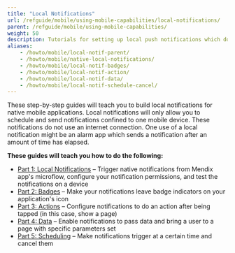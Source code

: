 ```yaml
---
title: "Local Notifications"
url: /refguide/mobile/using-mobile-capabilities/local-notifications/
parent: /refguide/mobile/using-mobile-capabilities/
weight: 50
description: Tutorials for setting up local push notifications which do not use an internet connection.
aliases:
    - /howto/mobile/local-notif-parent/
    - /howto/mobile/native-local-notifications/
    - /howto/mobile/local-notif-badges/
    - /howto/mobile/local-notif-action/
    - /howto/mobile/local-notif-data/
    - /howto/mobile/local-notif-schedule-cancel/
---
```


These step-by-step guides will teach you to build local notifications for native mobile applications. Local notifications will only allow you to schedule and send notifications confined to one mobile device. These notifications do not use an internet connection. One use of a local notification might be an alarm app which sends a notification after an amount of time has elapsed.

**These guides will teach you how to do the following:**

* [Part 1: Local Notifications](/refguide/mobile/using-mobile-capabilities/local-notifications/native-local-notifications/) – Trigger native notifications from Mendix app's microflow, configure your notification permissions, and test the notifications on a device
* [Part 2: Badges](/refguide/mobile/using-mobile-capabilities/local-notifications/local-notif-badges/) – Make your notifications leave badge indicators on your application's icon
* [Part 3: Actions](/refguide/mobile/using-mobile-capabilities/local-notifications/local-notif-action/) – Configure notifications to do an action after being tapped (in this case, show a page)
* [Part 4: Data](/refguide/mobile/using-mobile-capabilities/local-notifications/local-notif-data/) – Enable notifications to pass data and bring a user to a page with specific parameters set
* [Part 5: Scheduling](/refguide/mobile/using-mobile-capabilities/local-notifications/local-notif-schedule-cancel/) – Make notifications trigger at a certain time and cancel them